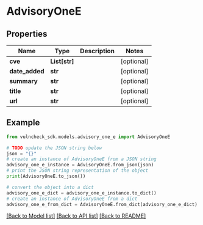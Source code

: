 # AdvisoryOneE


## Properties

Name | Type | Description | Notes
------------ | ------------- | ------------- | -------------
**cve** | **List[str]** |  | [optional] 
**date_added** | **str** |  | [optional] 
**summary** | **str** |  | [optional] 
**title** | **str** |  | [optional] 
**url** | **str** |  | [optional] 

## Example

```python
from vulncheck_sdk.models.advisory_one_e import AdvisoryOneE

# TODO update the JSON string below
json = "{}"
# create an instance of AdvisoryOneE from a JSON string
advisory_one_e_instance = AdvisoryOneE.from_json(json)
# print the JSON string representation of the object
print(AdvisoryOneE.to_json())

# convert the object into a dict
advisory_one_e_dict = advisory_one_e_instance.to_dict()
# create an instance of AdvisoryOneE from a dict
advisory_one_e_from_dict = AdvisoryOneE.from_dict(advisory_one_e_dict)
```
[[Back to Model list]](../README.md#documentation-for-models) [[Back to API list]](../README.md#documentation-for-api-endpoints) [[Back to README]](../README.md)


